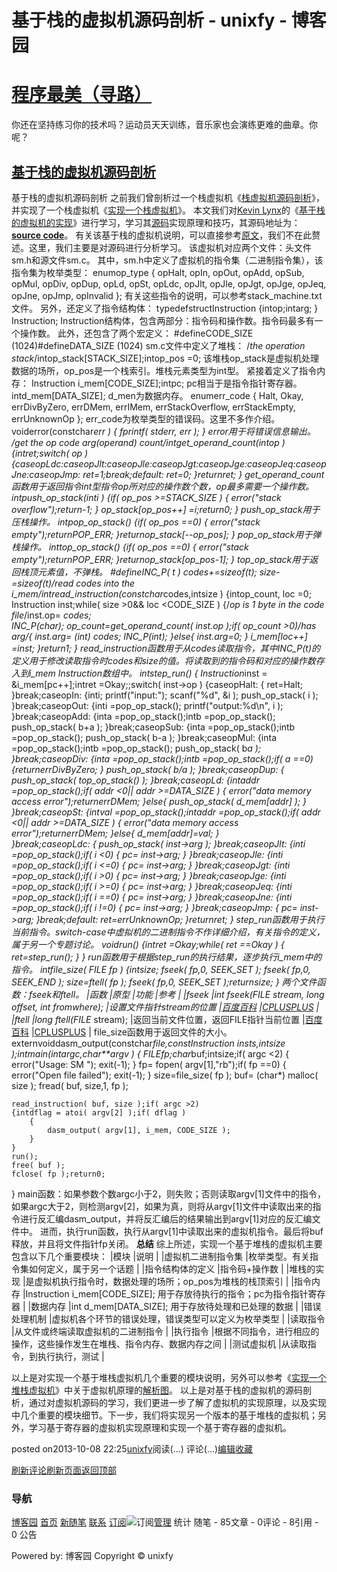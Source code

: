 
# 基于栈的虚拟机源码剖析 - unixfy - 博客园
# [程序最美（寻路）](https://www.cnblogs.com/unixfy/)
你还在坚持练习你的技术吗？运动员天天训练，音乐家也会演练更难的曲章。你呢？
## [基于栈的虚拟机源码剖析](https://www.cnblogs.com/unixfy/p/3358144.html)
基于栈的虚拟机源码剖析
之前我们曾剖析过一个栈虚拟机《[栈虚拟机源码剖析](http://www.cnblogs.com/unixfy/p/3335874.html)》，并实现了一个栈虚拟机《[实现一个栈虚拟机](http://www.cnblogs.com/unixfy/p/3337917.html)》。
本文我们对[Kevin Lynx](http://www.cppblog.com/kevinlynx/)的《[基于栈的虚拟机的实现](http://www.cppblog.com/kevinlynx/archive/2010/04/15/112704.html)》进行学习，学习其[源码](http://www.cppblog.com/Files/kevinlynx/stack_machine.zip)实现原理和技巧，其源码地址为：**[source code](http://www.cppblog.com/Files/kevinlynx/stack_machine.zip)**。
有关该基于栈的虚拟机说明，可以直接参考[原文](http://www.cppblog.com/kevinlynx/archive/2010/04/15/112704.html)，我们不在此赘述。这里，我们主要是对源码进行分析学习。
该虚拟机对应两个文件：头文件sm.h和源文件sm.c。
其中，sm.h中定义了虚拟机的指令集（二进制指令集），该指令集为枚举类型：
enumop_type
{
    opHalt, opIn, opOut, opAdd, opSub, opMul, opDiv,
    opDup,
    opLd, opSt, opLdc, opJlt, opJle, opJgt, opJge, opJeq, opJne, opJmp,
    opInvalid
};
有关这些指令的说明，可以参考stack_machine.txt文件。
另外，还定义了指令结构体：
typedefstructInstruction
{intop;intarg;
} Instruction;
Instruction结构体，包含两部分：指令码和操作数。指令码最多有一个操作数。
此外，还包含了两个宏定义：
\#defineCODE_SIZE (1024)\#defineDATA_SIZE (1024)
sm.c文件中定义了堆栈：
/*the operation stack*/intop_stack[STACK_SIZE];intop_pos =0;
该堆栈op_stack是虚拟机处理数据的场所，op_pos是一个栈索引。堆栈元素类型为int型。
紧接着定义了指令内存：
Instruction i_mem[CODE_SIZE];intpc;
pc相当于是指令指针寄存器。
intd_mem[DATA_SIZE];
d_men为数据内存。
enumerr_code
{
    Halt, Okay, errDivByZero, errDMem, errIMem, errStackOverflow, errStackEmpty,
    errUnknownOp
};
err_code为枚举类型的错误码。这里不多作介绍。
voiderror(constchar*err )
{
    fprintf( stderr, err );
}
error用于将错误信息输出。
/*get the op code arg(operand) count*/intget_operand_count(intop )
{intret;switch( op )
    {caseopLdc:caseopJlt:caseopJle:caseopJgt:caseopJge:caseopJeq:caseopJne:caseopJmp:
        ret=1;break;default:
        ret=0;
    }returnret;
}
get_operand_count函数用于返回指令int型指令op所对应的操作数个数，op最多需要一个操作数。
intpush_op_stack(inti )
{if( op_pos >=STACK_SIZE )
    {
        error("stack overflow");return-1;
    }
    op_stack[op_pos++] =i;return0;
}
push_op_stack用于压栈操作。
intpop_op_stack()
{if( op_pos ==0)
    {
        error("stack empty");returnPOP_ERR;
    }returnop_stack[--op_pos];
}
pop_op_stack用于弹栈操作。
inttop_op_stack()
{if( op_pos ==0)
    {
        error("stack empty");returnPOP_ERR;
    }returnop_stack[op_pos-1];
}
top_op_stack用于返回栈顶元素值，不弹栈。
\#defineINC_P( t ) codes+=sizeof(t); size-=sizeof(t)/*read codes into the i_mem*/intread_instruction(constchar*codes,intsize )
{intop_count, loc =0;
    Instruction inst;while( size >0&& loc <CODE_SIZE )
    {/*op is 1 byte in the code file*/inst.op= *codes;  
        INC_P(char);
        op_count=get_operand_count( inst.op );if( op_count >0)/*has arg*/{
            inst.arg= *(int*) codes;
            INC_P(int);
        }else{
            inst.arg=0;
        }
        i_mem[loc++] =inst;
    }return1;
}
read_instruction函数用于从codes读取指令，其中INC_P(t)的定义用于修改读取指令时codes和size的值。将读取到的指令码和对应的操作数存入到i_mem Instruction数组中。
intstep_run()
{
    Instruction*inst = &i_mem[pc++];intret =Okay;;switch( inst->op )
    {caseopHalt:
        {
            ret=Halt;
        }break;caseopIn:
        {inti;
            printf("input:");
            scanf("%d", &i );
            push_op_stack( i );
        }break;caseopOut:
        {inti =pop_op_stack();
            printf("output:%d\n", i );
        }break;caseopAdd:
        {inta =pop_op_stack();intb =pop_op_stack();
            push_op_stack( b+a );
        }break;caseopSub:
        {inta =pop_op_stack();intb =pop_op_stack();
            push_op_stack( b-a );
        }break;caseopMul:
        {inta =pop_op_stack();intb =pop_op_stack();
            push_op_stack( b*a );
        }break;caseopDiv:
        {inta =pop_op_stack();intb =pop_op_stack();if( a ==0)
            {returnerrDivByZero;
            }
            push_op_stack( b/a );
        }break;caseopDup:
        {
            push_op_stack( top_op_stack() );
        }break;caseopLd:
        {intaddr =pop_op_stack();if( addr <0|| addr >=DATA_SIZE )
            {
                error("data memory access error");returnerrDMem;
            }else{
                push_op_stack( d_mem[addr] );
            }
        }break;caseopSt:
        {intval =pop_op_stack();intaddr =pop_op_stack();if( addr <0|| addr >=DATA_SIZE )
            {
                error("data memory access error");returnerrDMem;
            }else{
                d_mem[addr]=val;
            }  
        }break;caseopLdc:
        {
            push_op_stack( inst->arg );
        }break;caseopJlt:
        {inti =pop_op_stack();if( i <0)
            {
                pc= inst->arg;
            }
        }break;caseopJle:
        {inti =pop_op_stack();if( i <=0)
            {
                pc= inst->arg;
            }
        }break;caseopJgt:
        {inti =pop_op_stack();if( i >0)
            {
                pc= inst->arg;
            }
        }break;caseopJge:
        {inti =pop_op_stack();if( i >=0)
            {
                pc= inst->arg;
            }
        }break;caseopJeq:
        {inti =pop_op_stack();if( i ==0)
            {
                pc= inst->arg;
            }
        }break;caseopJne:
        {inti =pop_op_stack();if( i !=0)
            {
                pc= inst->arg;
            }
        }break;caseopJmp:
        {
            pc= inst->arg;
        }break;default:
        ret=errUnknownOp;
    }returnret;
}
step_run函数用于执行当前指令。switch-case中虚拟机的二进制指令不作详细介绍，有关指令的定义，属于另一个专题讨论。
voidrun()
{intret =Okay;while( ret ==Okay )
    {
        ret=step_run();
    }
}
run函数用于根据step_run的执行结果，逐步执行i_mem中的指令。
intfile_size( FILE *fp )
{intsize;
    fseek( fp,0, SEEK_SET );
    fseek( fp,0, SEEK_END );
    size=ftell( fp );
    fseek( fp,0, SEEK_SET );returnsize;
}
两个文件函数：fseek和ftell。
|函数
|原型
|功能
|参考
|
|fseek
|int fseek(FILE* stream, long offset, int fromwhere);
|设置文件指针stream的位置
|[百度百科](http://baike.baidu.com/view/656696.htm)
|[CPLUSPLUS](http://www.cplusplus.com/reference/cstdio/fseek/)
|
|ftell
|long ftell(FILE* stream);
|返回当前文件位置，返回FILE指针当前位置
|[百度百科](http://baike.baidu.com/view/656699.htm)
|[CPLUSPLUS](http://www.cplusplus.com/reference/cstdio/ftell/)
|
file_size函数用于返回文件的大小。
externvoiddasm_output(constchar*file,constInstruction *insts,intsize );intmain(intargc,char**argv )
{
    FILE*fp;char*buf;intsize;if( argc <2)
    {
        error("Usage: SM <filename>");
        exit(-1);
    }
    fp= fopen( argv[1],"rb");if( fp ==0)
    {
        error("Open file failed");
        exit(-1);
    }
    size=file_size( fp );
    buf= (char*) malloc( size );
    fread( buf, size,1, fp );
 
    read_instruction( buf, size );if( argc >2)
    {intdflag = atoi( argv[2] );if( dflag )
        {
            dasm_output( argv[1], i_mem, CODE_SIZE );
        }
    }
    run();
    free( buf );
    fclose( fp );return0;
}
main函数：如果参数个数argc小于2，则失败；否则读取argv[1]文件中的指令，如果argc大于2，则检测argv[2]，如果为真，则将从argv[1]文件中读取出来的指令进行反汇编dasm_output，并将反汇编后的结果输出到argv[1]对应的反汇编文件中。
进而，执行run函数，执行从argv[1]中读取出来的虚拟机指令。最后将buf释放，并且将文件指针fp关闭。
**总结**
综上所述，实现一个基于堆栈的虚拟机主要包含以下几个重要模块：
|模块
|说明
|
|虚拟机二进制指令集
|枚举类型。有关指令集如何定义，属于另一个话题
|
|指令结构体的定义
|指令码+操作数
|
|堆栈的实现
|是虚拟机执行指令时，数据处理的场所；op_pos为堆栈的栈顶索引
|
|指令内存
|Instruction i_mem[CODE_SIZE]; 用于存放待执行的指令；pc为指令指针寄存器
|
|数据内存
|int d_mem[DATA_SIZE]; 用于存放待处理和已处理的数据
|
|错误处理机制
|虚拟机各个环节的错误处理，错误类型可以定义为枚举类型
|
|读取指令
|从文件或终端读取虚拟机的二进制指令
|
|执行指令
|根据不同指令，进行相应的操作，这些操作发生在堆栈、指令内存、数据内存之间
|
|测试虚拟机
|从读取指令，到执行执行，测试
|

以上是对实现一个基于堆栈虚拟机几个重要的模块说明，另外可以参考《[实现一个堆栈虚拟机](http://www.cnblogs.com/unixfy/p/3337917.html)》中关于虚拟机原理的[解析图](https://images0.cnblogs.com/blog/463570/201309/25000958-eeb432e29ec941fab088c724535fe1b6.jpg)。
以上是对基于栈的虚拟机的源码剖析，通过对虚拟机源码的学习，我们更进一步了解了虚拟机的实现原理，以及实现中几个重要的模块细节。下一步，我们将实现另一个版本的基于堆栈的虚拟机；另外，学习基于寄存器的虚拟机实现原理和实现一个基于寄存器的虚拟机。




posted on2013-10-08 22:25[unixfy](https://www.cnblogs.com/unixfy/)阅读(...) 评论(...)[编辑](https://i.cnblogs.com/EditPosts.aspx?postid=3358144)[收藏](#)


[刷新评论](javascript:void(0);)[刷新页面](#)[返回顶部](#top)







### 导航
[博客园](https://www.cnblogs.com/)
[首页](https://www.cnblogs.com/unixfy/)
[新随笔](https://i.cnblogs.com/EditPosts.aspx?opt=1)
[联系](https://msg.cnblogs.com/send/unixfy)
[订阅](https://www.cnblogs.com/unixfy/rss)![订阅](//www.cnblogs.com/images/xml.gif)[管理](https://i.cnblogs.com/)
统计
随笔 - 85文章 - 0评论 - 8引用 - 0
公告

Powered by:
博客园
Copyright © unixfy
